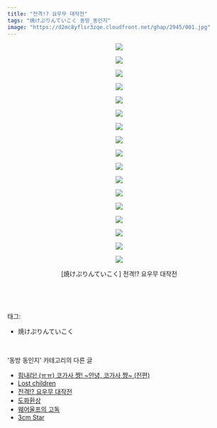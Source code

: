 ```yaml
---
title: "전격!? 요우무 대작전"
tags: "焼けぷりんていこく 동방_동인지"
image: "https://d2mc8yflsr3zqe.cloudfront.net/ghap/2945/001.jpg"
---
```

<div class="article">
<p style="text-align: center; clear: none; float: none;"><img src="{{ site.imgserver2 }}/ghap/2945/001.jpg"/></p>
<p style="text-align: center; clear: none; float: none;"><img src="{{ site.imgserver2 }}/ghap/2945/002.jpg"/></p>
<p style="text-align: center; clear: none; float: none;"><img src="{{ site.imgserver2 }}/ghap/2945/003.jpg"/></p>
<p style="text-align: center; clear: none; float: none;"><img src="{{ site.imgserver2 }}/ghap/2945/004.jpg"/></p>
<p style="text-align: center; clear: none; float: none;"><img src="{{ site.imgserver2 }}/ghap/2945/005.jpg"/></p>
<p style="text-align: center; clear: none; float: none;"><img src="{{ site.imgserver2 }}/ghap/2945/006.jpg"/></p>
<p style="text-align: center; clear: none; float: none;"><img src="{{ site.imgserver2 }}/ghap/2945/007.jpg"/></p>
<p style="text-align: center; clear: none; float: none;"><img src="{{ site.imgserver2 }}/ghap/2945/008.jpg"/></p>
<p style="text-align: center; clear: none; float: none;"><img src="{{ site.imgserver2 }}/ghap/2945/009.jpg"/></p>
<p style="text-align: center; clear: none; float: none;"><img src="{{ site.imgserver2 }}/ghap/2945/010.jpg"/></p>
<p style="text-align: center; clear: none; float: none;"><img src="{{ site.imgserver2 }}/ghap/2945/011.jpg"/></p>
<p style="text-align: center; clear: none; float: none;"><img src="{{ site.imgserver2 }}/ghap/2945/012.jpg"/></p>
<p style="text-align: center; clear: none; float: none;"><img src="{{ site.imgserver2 }}/ghap/2945/013.jpg"/></p>
<p style="text-align: center; clear: none; float: none;"><img src="{{ site.imgserver2 }}/ghap/2945/014.jpg"/></p>
<p style="text-align: center; clear: none; float: none;"><img src="{{ site.imgserver2 }}/ghap/2945/015.jpg"/></p>
<p style="text-align: center; clear: none; float: none;"><img src="{{ site.imgserver2 }}/ghap/2945/016.jpg"/></p>
<p style="text-align: center; clear: none; float: none;"><img src="{{ site.imgserver2 }}/ghap/2945/017.jpg"/></p>
<p style="text-align: center; clear: none; float: none;">[焼けぷりんていこく] 전격!? 요우무 대작전</p>
<p><br/></p>
</div><br/>
<div class="tagTrail">
<p>태그: </p>
<ul>
<li>焼けぷりんていこく</li>
</ul>
</div><br/>
<div class="another">
<p>'동방 동인지' 카테고리의 다른 글</p>
<ul>
<li><a href="/ghap_2951">힘내라! (ㅠㅠ) 코가사 쨩! ~안녕, 코가사 쨩~ (전편)</a></li>
<li><a href="/ghap_2947">Lost children</a></li>
<li><a href="/ghap_2945">전격!? 요우무 대작전</a></li>
<li><a href="/ghap_2944">도화환상</a></li>
<li><a href="/ghap_2941">웨어울프의 고독</a></li>
<li><a href="/ghap_2934">3cm Star</a></li>
</ul>
</div><br/>
<div class="cb_module cb_fluid">
<div class="cb_wrt cb_profile">
</div><!-- commentList close -->
</div><br/>
